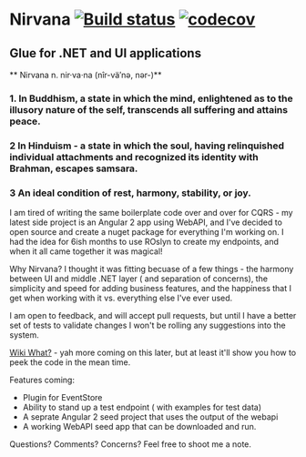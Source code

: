 ﻿# Nirvana  [![Build status](https://ci.appveyor.com/api/projects/status/e9fptck6gl690cei?svg=true)](https://ci.appveyor.com/project/jasoncavaliere/nirvana-yewbu)  [![codecov](https://codecov.io/gh/nirvana-framework/Nirvana/branch/master/graph/badge.svg)](https://codecov.io/gh/nirvana-framework/Nirvana)  


## Glue for .NET and UI applications

** Nirvana n. nir·va·na  (nîr-vä′nə, nər-)**

### 1. In Buddhism, a state in which the mind, enlightened as to the illusory nature of the self, transcends all suffering and attains peace.

### 2 In Hinduism - a state in which the soul, having relinquished individual attachments and recognized its identity with Brahman, escapes samsara.

### 3 An ideal condition of rest, harmony, stability, or joy.



I am tired of writing the same boilerplate code over and over for CQRS - my latest side project is an Angular 2 app using WebAPI, and I've decided to open source and create a nuget package for everything I'm working on.  I had the idea for 6ish months to use ROslyn to create my endpoints, and when it all came together it was magical!

Why Nirvana?  I thought it was fitting becuase of a few things - the harmony between UI and middle .NET layer ( and separation of concerns), the simplicity and speed for adding business features, and the happiness that I get when working with it vs. everything else I've ever used.  

I am open to feedback, and will accept pull requests, but until I have a better set of tests to validate changes I won't be rolling any suggestions into the system.


[Wiki What?](https://github.com/jasoncavaliere/Nirvana/wiki) - yah more coming on this later, but at least it'll show you how to peek the code in the mean time.


Features coming:
- Plugin for EventStore
- Ability to stand up a test endpoint ( with examples for test data)
- A seprate Angular 2 seed project that uses the output of the webapi
- A working WebAPI seed app that can be downloaded and run.


Questions? Comments? Concerns?  Feel free to shoot me a note. 


 

